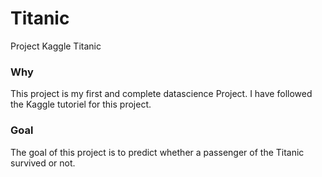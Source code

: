 # Titanic
Project Kaggle Titanic


### Why
This project is my first and complete datascience Project.
I have followed the Kaggle tutoriel for this project.


### Goal
The goal of this project is to predict whether a passenger of the Titanic survived or not.
